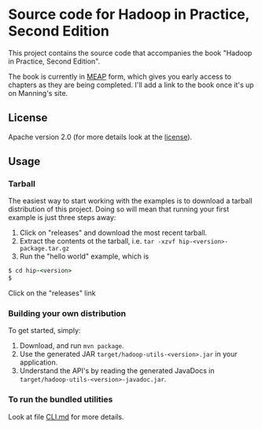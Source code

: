 Source code for Hadoop in Practice, Second Edition
==================================================

This project contains the source code that accompanies the book "Hadoop in Practice, Second Edition".

The book is currently in [MEAP](http://www.manning.com/about/meap.html) form, which gives you early access to chapters
as they are being completed. I'll add a link to the book once it's up on Manning's site.

## License

Apache version 2.0 (for more details look at the [license](LICENSE)).

## Usage

### Tarball

The easiest way to start working with the examples is to download a tarball distribution of this project.
Doing so will mean that running your first example is just three steps away:

1. Click on "releases" and download the most recent tarball.
2. Extract the contents ot the tarball, i.e. `tar -xzvf hip-<version>-package.tar.gz`
3. Run the "hello world" example, which is

```ruby
$ cd hip-<version>
$
```
Click on the "releases" link


### Building your own distribution

To get started, simply:

1. Download, and run `mvn package`.
2. Use the generated JAR `target/hadoop-utils-<version>.jar` in your application.
3. Understand the API's by reading the generated JavaDocs in `target/hadoop-utils-<version>-javadoc.jar`.

### To run the bundled utilities

Look at file [CLI.md](https://github.com/alexholmes/hadoop-utils/blob/master/CLI.md) for more details.


